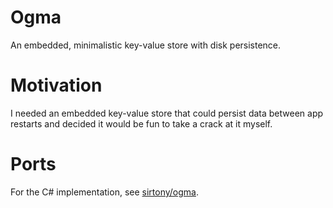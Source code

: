 # Ogma

An embedded, minimalistic key-value store with disk persistence.

# Motivation

I needed an embedded key-value store that could persist data between app restarts and decided it would be fun to take a crack at it myself.

# Ports

For the C# implementation, see [sirtony/ogma](https://github.com/sirtony/ogma).
